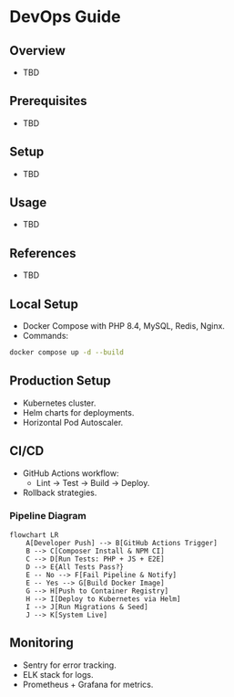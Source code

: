# DevOps Guide

## Overview
- TBD

## Prerequisites
- TBD

## Setup
- TBD

## Usage
- TBD

## References
- TBD


## Local Setup
- Docker Compose with PHP 8.4, MySQL, Redis, Nginx.  
- Commands:  
```bash
docker compose up -d --build
```

## Production Setup
- Kubernetes cluster.  
- Helm charts for deployments.  
- Horizontal Pod Autoscaler.  

## CI/CD
- GitHub Actions workflow:  
  - Lint → Test → Build → Deploy.  
- Rollback strategies.  

### Pipeline Diagram
```mermaid
flowchart LR
    A[Developer Push] --> B[GitHub Actions Trigger]
    B --> C[Composer Install & NPM CI]
    C --> D[Run Tests: PHP + JS + E2E]
    D --> E{All Tests Pass?}
    E -- No --> F[Fail Pipeline & Notify]
    E -- Yes --> G[Build Docker Image]
    G --> H[Push to Container Registry]
    H --> I[Deploy to Kubernetes via Helm]
    I --> J[Run Migrations & Seed]
    J --> K[System Live]
```

## Monitoring
- Sentry for error tracking.  
- ELK stack for logs.  
- Prometheus + Grafana for metrics.  
